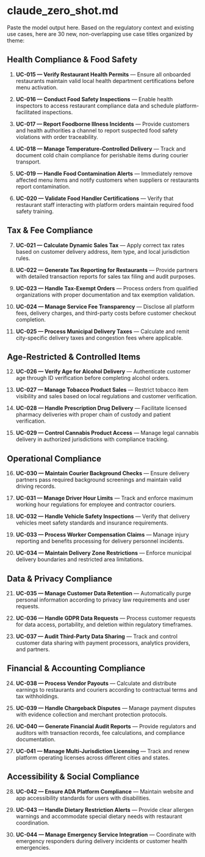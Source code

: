# claude_zero_shot.md

Paste the model output here.
Based on the regulatory context and existing use cases, here are 30 new, non-overlapping use case titles organized by theme:

## Health Compliance & Food Safety
1. **UC-015 — Verify Restaurant Health Permits** — Ensure all onboarded restaurants maintain valid local health department certifications before menu activation.

2. **UC-016 — Conduct Food Safety Inspections** — Enable health inspectors to access restaurant compliance data and schedule platform-facilitated inspections.

3. **UC-017 — Report Foodborne Illness Incidents** — Provide customers and health authorities a channel to report suspected food safety violations with order traceability.

4. **UC-018 — Manage Temperature-Controlled Delivery** — Track and document cold chain compliance for perishable items during courier transport.

5. **UC-019 — Handle Food Contamination Alerts** — Immediately remove affected menu items and notify customers when suppliers or restaurants report contamination.

6. **UC-020 — Validate Food Handler Certifications** — Verify that restaurant staff interacting with platform orders maintain required food safety training.

## Tax & Fee Compliance
7. **UC-021 — Calculate Dynamic Sales Tax** — Apply correct tax rates based on customer delivery address, item type, and local jurisdiction rules.

8. **UC-022 — Generate Tax Reporting for Restaurants** — Provide partners with detailed transaction reports for sales tax filing and audit purposes.

9. **UC-023 — Handle Tax-Exempt Orders** — Process orders from qualified organizations with proper documentation and tax exemption validation.

10. **UC-024 — Manage Service Fee Transparency** — Disclose all platform fees, delivery charges, and third-party costs before customer checkout completion.

11. **UC-025 — Process Municipal Delivery Taxes** — Calculate and remit city-specific delivery taxes and congestion fees where applicable.

## Age-Restricted & Controlled Items
12. **UC-026 — Verify Age for Alcohol Delivery** — Authenticate customer age through ID verification before completing alcohol orders.

13. **UC-027 — Manage Tobacco Product Sales** — Restrict tobacco item visibility and sales based on local regulations and customer verification.

14. **UC-028 — Handle Prescription Drug Delivery** — Facilitate licensed pharmacy deliveries with proper chain of custody and patient verification.

15. **UC-029 — Control Cannabis Product Access** — Manage legal cannabis delivery in authorized jurisdictions with compliance tracking.

## Operational Compliance
16. **UC-030 — Maintain Courier Background Checks** — Ensure delivery partners pass required background screenings and maintain valid driving records.

17. **UC-031 — Manage Driver Hour Limits** — Track and enforce maximum working hour regulations for employee and contractor couriers.

18. **UC-032 — Handle Vehicle Safety Inspections** — Verify that delivery vehicles meet safety standards and insurance requirements.

19. **UC-033 — Process Worker Compensation Claims** — Manage injury reporting and benefits processing for delivery personnel incidents.

20. **UC-034 — Maintain Delivery Zone Restrictions** — Enforce municipal delivery boundaries and restricted area limitations.

## Data & Privacy Compliance
21. **UC-035 — Manage Customer Data Retention** — Automatically purge personal information according to privacy law requirements and user requests.

22. **UC-036 — Handle GDPR Data Requests** — Process customer requests for data access, portability, and deletion within regulatory timeframes.

23. **UC-037 — Audit Third-Party Data Sharing** — Track and control customer data sharing with payment processors, analytics providers, and partners.

## Financial & Accounting Compliance
24. **UC-038 — Process Vendor Payouts** — Calculate and distribute earnings to restaurants and couriers according to contractual terms and tax withholdings.

25. **UC-039 — Handle Chargeback Disputes** — Manage payment disputes with evidence collection and merchant protection protocols.

26. **UC-040 — Generate Financial Audit Reports** — Provide regulators and auditors with transaction records, fee calculations, and compliance documentation.

27. **UC-041 — Manage Multi-Jurisdiction Licensing** — Track and renew platform operating licenses across different cities and states.

## Accessibility & Social Compliance  
28. **UC-042 — Ensure ADA Platform Compliance** — Maintain website and app accessibility standards for users with disabilities.

29. **UC-043 — Handle Dietary Restriction Alerts** — Provide clear allergen warnings and accommodate special dietary needs with restaurant coordination.

30. **UC-044 — Manage Emergency Service Integration** — Coordinate with emergency responders during delivery incidents or customer health emergencies.